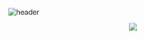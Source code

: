 ![header](https://capsule-render.vercel.app/api?type=wave&color=auto&width=100%&height=300&section=header&text=헤더임&fontSize=90)


<p align="center">
    <a href="https://skillicons.dev">
        <img src="https://skillicons.dev/icons?i=js,java,html,css,react,mysql,eclipse&perline=3" />
    </a>
</p>
